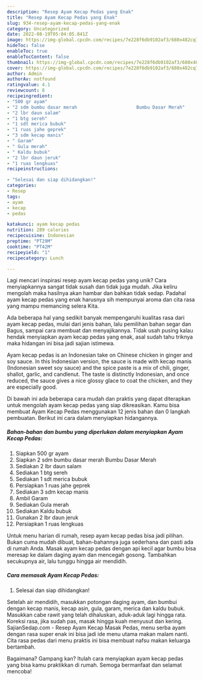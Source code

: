 ```yaml
---
description: "Resep Ayam Kecap Pedas yang Enak"
title: "Resep Ayam Kecap Pedas yang Enak"
slug: 934-resep-ayam-kecap-pedas-yang-enak
category: Uncategorized
date: 2022-08-19T05:04:05.841Z
image: https://img-global.cpcdn.com/recipes/7e228f6db9102af3/680x482cq70/ayam-kecap-pedas-foto-resep-utama.jpg
hideToc: false
enableToc: true
enableTocContent: false
thumbnail: https://img-global.cpcdn.com/recipes/7e228f6db9102af3/680x482cq70/ayam-kecap-pedas-foto-resep-utama.jpg
cover: https://img-global.cpcdn.com/recipes/7e228f6db9102af3/680x482cq70/ayam-kecap-pedas-foto-resep-utama.jpg
author: Admin
authorAv: notfound
ratingvalue: 4.1
reviewcount: 8
recipeingredient:
- "500 gr ayam"
- "2 sdm bumbu dasar merah                      Bumbu Dasar Merah"
- "2 lbr daun salam"
- "1 btg sereh"
- "1 sdt merica bubuk"
- "1 ruas jahe geprek"
- "3 sdm kecap manis"
- " Garam"
- " Gula merah"
- " Kaldu bubuk"
- "2 lbr daun jeruk"
- "1 ruas lengkuas"
recipeinstructions:

- "Selesai dan siap dihidangkan!"
categories:
- Resep
tags:
- ayam
- kecap
- pedas

katakunci: ayam kecap pedas 
nutrition: 289 calories
recipecuisine: Indonesian
preptime: "PT29M"
cooktime: "PT42M"
recipeyield: "1"
recipecategory: Lunch

---
```





Lagi mencari inspirasi resep ayam kecap pedas yang unik? Cara menyiapkannya sangat tidak susah dan tidak juga mudah. Jika keliru mengolah maka hasilnya akan hambar dan bahkan tidak sedap. Padahal ayam kecap pedas yang enak harusnya sih mempunyai aroma dan cita rasa yang mampu memancing selera Kita.





Ada beberapa hal yang sedikit banyak mempengaruhi kualitas rasa dari ayam kecap pedas, mulai dari jenis bahan, lalu pemilihan bahan segar dan Bagus, sampai cara membuat dan menyajikannya. Tidak usah pusing kalau hendak menyiapkan ayam kecap pedas yang enak,      asal sudah tahu triknya maka hidangan ini bisa jadi sajian istimewa.














Ayam kecap pedas is an Indonesian take on Chinese chicken in ginger and soy sauce. In this Indonesian version, the sauce is made with kecap manis (Indonesian sweet soy sauce) and the spice paste is a mix of chili, ginger, shallot, garlic, and candlenut. The taste is distinctly Indonesian, and once reduced, the sauce gives a nice glossy glace to coat the chicken, and they are especially good.






Di bawah ini ada beberapa cara mudah dan praktis yang dapat diterapkan untuk mengolah ayam kecap pedas yang siap dikreasikan. Kamu bisa membuat Ayam Kecap Pedas menggunakan 12 jenis bahan dan 0 langkah pembuatan. Berikut ini cara dalam menyiapkan hidangannya.

<!--inarticleads1-->

##### Bahan-bahan dan bumbu yang diperlukan dalam menyiapkan Ayam Kecap Pedas:

1. Siapkan 500 gr ayam
1. Siapkan 2 sdm bumbu dasar merah                      Bumbu Dasar Merah
1. Sediakan 2 lbr daun salam
1. Sediakan 1 btg sereh
1. Sediakan 1 sdt merica bubuk
1. Persiapkan 1 ruas jahe geprek
1. Sediakan 3 sdm kecap manis
1. Ambil  Garam
1. Sediakan  Gula merah
1. Sediakan  Kaldu bubuk
1. Gunakan 2 lbr daun jeruk
1. Persiapkan 1 ruas lengkuas


Untuk menu harian di rumah, resep ayam kecap pedas bisa jadi pilihan. Bukan cuma mudah dibuat, bahan-bahannya juga sederhana dan pasti ada di rumah Anda. Masak ayam kecap pedas dengan api kecil agar bumbu bisa meresap ke dalam daging ayam dan mencegah gosong. Tambahkan secukupnya air, lalu tunggu hingga air mendidih. 

<!--inarticleads2-->

##### Cara memasak Ayam Kecap Pedas:


1. Selesai dan siap dihidangkan!

Setelah air mendidih, masukkan potongan daging ayam, dan bumbui dengan kecap manis, kecap asin, gula, garam, merica dan kaldu bubuk. Masukkan cabe rawit yang telah dihaluskan, aduk-aduk lagi hingga rata. Koreksi rasa, jika sudah pas, masak hingga kuah menyusut dan kering. SajianSedap.com - Resep Ayam Kecap Masak Pedas, menu serba ayam dengan rasa super enak ini bisa jadi ide menu utama makan malam nanti. Cita rasa pedas dari menu praktis ini bisa membuat nafsu makan keluarga bertambah. 

Bagaimana? Gampang kan? Itulah cara menyiapkan ayam kecap pedas yang bisa kamu praktikkan di rumah. Semoga bermanfaat dan selamat mencoba!
